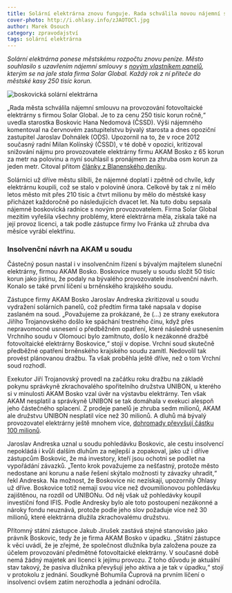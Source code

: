 ```yaml
---
title: Solární elektrárna znovu funguje. Rada schválila novou nájemní smlouvu
cover-photo: http://i.ohlasy.info/zJAOTOCl.jpg
author: Marek Osouch
category: zpravodajství
tags: solární elektrárna
---
```


*Solární elektrárna ponese městskému rozpočtu znovu peníze. Město souhlasilo s uzavřením nájemní smlouvy s [novým vlastníkem panelů](http://ohlasy.info/clanky/2016/03/elektrarna-koupena.html), kterým se na jaře stala firma Solar Global. Každý rok z ní přiteče do městské kasy 250 tisíc korun.*

<img src="http://i.ohlasy.info/zJAOTOC.jpg" alt="boskovická solární elektrárna" class="img-responsive img-popup" data-author="Marek Osouch">

„Rada města schválila nájemní smlouvu na provozování fotovoltaické elektrárny s firmou Solar Global. Je to za cenu 250 tisíc korun ročně,“ uvedla starostka Boskovic Hana Nedomová (ČSSD). Výši nájemného komentoval na červnovém zastupitelstvu bývalý starosta a dnes opoziční zastupitel Jaroslav Dohnálek (ODS). Upozornil na to, že v roce 2012 současný radní Milan Kolínský (ČSSD), v té době v opozici, kritizoval snižování nájmu pro provozovatele elektrárny firmu AKAM Bosko z 65 korun za metr na polovinu a nyní souhlasil s pronájmem za zhruba osm korun za jeden metr. Citoval přitom [články z Blanenského deníku](http://blanensky.denik.cz/zpravy_region/nizsi-najem-budou-chtit-vsichni-kritizuje-opozice-radni-20120514.html).

Solárníci už dříve městu slíbili, že nájemné doplatí i zpětně od chvíle, kdy elektrárnu koupili, což se stalo v polovině února. Celkově by tak z ní mělo letos město mít přes 210 tisíc a čtvrt milionu by mělo do městské kasy přicházet každoročně po následujících dvacet let. Na tuto dobu sepsala nájemné boskovická radnice s novým provozovatelem. Firma Solar Global mezitím vyřešila všechny problémy, které elektrárna měla, získala také na její provoz licenci, a tak podle zástupce firmy Ivo Fránka už zhruba dva měsíce vyrábí elektřinu.

### Insolvenční návrh na AKAM u soudu

Částečný posun nastal i v insolvenčním řízení s bývalým majitelem sluneční elektrárny, firmou AKAM Bosko. Boskovice musely u soudu složit 50 tisíc korun jako jistinu, že podaly na bývalého provozovatele insolvenční návrh. Konalo se také první líčení u brněnského krajského soudu.

Zástupce firmy AKAM Bosko Jaroslav Andreska zkritizoval u soudu vydražení solárních panelů, což předtím firma také napsala v dopise zaslaném na soud. „Považujeme za prokázané, že (…) ze strany exekutora Jiřího Trojanovského došlo ke spáchání trestného činu, když přes nepravomocné usnesení o předběžném opatření, které následně usnesením Vrchního soudu v Olomouci bylo zamítnuto, došlo k nezákonné dražbě fotovoltaické elektrárny Boskovice,“ stojí v dopise. Vrchní soud skutečně předběžné opatření brněnského krajského soudu zamítl. Nedovolil tak provést plánovanou dražbu. Ta však proběhla ještě dříve, než o tom Vrchní soud rozhodl.

Exekutor Jiří Trojanovský provedl na začátku roku dražbu na základě pokynu správkyně zkrachovalého spořitelního družstva UNIBON, u kterého si v minulosti AKAM Bosko vzal úvěr na výstavbu elektrárny. Ten však AKAM nesplatil a správkyně UNIBON se tak domáhala v exekuci alespoň jeho částečného splacení. Z prodeje panelů je zhruba sedm milionů, AKAM ale družstvu UNIBON nesplatil více než 30 milionů. A dluhů má bývalý provozovatel elektrárny ještě mnohem více, [dohromady převyšují částku 100 milionů](http://ohlasy.info/clanky/2016/05/insolvence-akam.html).

Jaroslav Andreska uznal u soudu pohledávku Boskovic, ale cestu insolvencí nepokládá i kvůli dalším dluhům za nejlepší a zopakoval, jako už i dříve zástupcům Boskovic, že má investory, kteří jsou ochotni se podílet na vypořádání závazků. „Tento krok považujeme za nešťastný, protože město nedostane ani korunu a naše řešení skýtalo možnosti ty závazky uhradit,“ řekl Andreska. Na možnost, že Boskovice nic nezískají, upozornily Ohlasy už dříve. Boskovice totiž nemají svou více než dvoumilionovou pohledávku zajištěnou, na rozdíl od UNIBONu. Od něj však už pohledávky koupil investiční fond IFIS. Podle Andresky bylo ale toto postoupení nezákonné a nároky fondu neuznává, protože podle jeho slov požaduje více než 30 milionů, které elektrárna dlužila zkrachovalému družstvu.

Přítomný státní zástupce Jakub Jirušek zastává stejné stanovisko jako právník Boskovic, tedy že je firma AKAM Bosko v úpadku. „Státní zástupce k věci uvádí, že je zřejmé, že společnost dlužníka byla založena pouze za účelem provozování předmětné fotovoltaické elektrárny. V současné době nemá žádný majetek ani licenci k jejímu provozu. Z toho důvodu je aktuální stav takový, že pasiva dlužníka převyšují jeho aktiva a je tak v úpadku,“ stojí v protokolu z jednání. Soudkyně Bohumila Čuprová na prvním líčení o insolvenci ovšem zatím nerozhodla a jednání odročila.